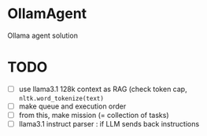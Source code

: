 # OllamAgent
Ollama agent solution

# TODO
- [ ] use llama3.1 128k context as RAG (check token cap, `nltk.word_tokenize(text)`
- [ ] make queue and execution order
- [ ] from this, make mission (= collection of tasks)
- [ ] llama3.1 instruct parser : if LLM sends back instructions
